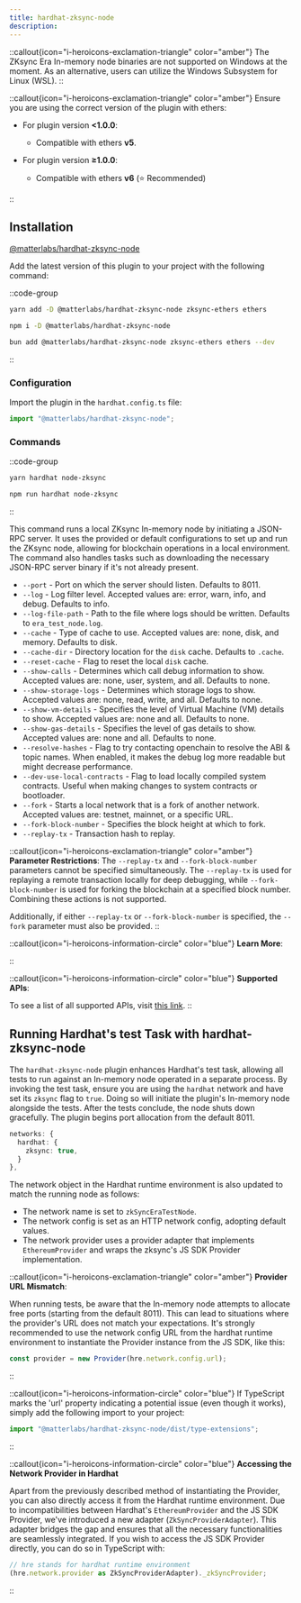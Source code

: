 ```yaml
---
title: hardhat-zksync-node
description:
---
```

<!-- TODO: update link -->
<!-- This plugin is used to provide a convenient way to run ZKsync Era [In-memory node](../../test-and-debug/era-test-node.md) locally using hardhat. -->

::callout{icon="i-heroicons-exclamation-triangle" color="amber"}
The ZKsync Era In-memory node binaries are not supported on Windows at the moment.
As an alternative, users can utilize the Windows Subsystem for Linux (WSL).
::

::callout{icon="i-heroicons-exclamation-triangle" color="amber"}
Ensure you are using the correct version of the plugin with ethers:

- For plugin version **<1.0.0**:

  - Compatible with ethers **v5**.

- For plugin version **≥1.0.0**:
  - Compatible with ethers **v6** (⭐ Recommended)

::

## Installation

[@matterlabs/hardhat-zksync-node](https://www.npmjs.com/package/@matterlabs/hardhat-zksync-node)

Add the latest version of this plugin to your project with the following command:

::code-group

```bash [yarn]
yarn add -D @matterlabs/hardhat-zksync-node zksync-ethers ethers
```

```bash [npm]
npm i -D @matterlabs/hardhat-zksync-node
```

```bash [bun]
bun add @matterlabs/hardhat-zksync-node zksync-ethers ethers --dev
```

::

### Configuration

Import the plugin in the `hardhat.config.ts` file:

```javascript
import "@matterlabs/hardhat-zksync-node";
```

### Commands

::code-group

```sh [yarn]
yarn hardhat node-zksync
```

```sh [npm]
npm run hardhat node-zksync
```

::

This command runs a local ZKsync In-memory node by initiating a JSON-RPC server.
It uses the provided or default configurations to set up and run the ZKsync node, allowing for blockchain operations in a local environment.
The command also handles tasks such as downloading the necessary JSON-RPC server binary if it's not already present.

- `--port` - Port on which the server should listen. Defaults to 8011.
- `--log` - Log filter level. Accepted values are: error, warn, info, and debug. Defaults to info.
- `--log-file-path` - Path to the file where logs should be written. Defaults to `era_test_node.log`.
- `--cache` - Type of cache to use. Accepted values are: none, disk, and memory. Defaults to disk.
- `--cache-dir` - Directory location for the `disk` cache. Defaults to `.cache`.
- `--reset-cache` - Flag to reset the local `disk` cache.
- `--show-calls` - Determines which call debug information to show. Accepted values are: none, user, system, and all. Defaults to none.
- `--show-storage-logs` - Determines which storage logs to show. Accepted values are: none, read, write, and all. Defaults to none.
- `--show-vm-details` - Specifies the level of Virtual Machine (VM) details to show. Accepted values are: none and all. Defaults to none.
- `--show-gas-details` - Specifies the level of gas details to show. Accepted values are: none and all. Defaults to none.
- `--resolve-hashes` - Flag to try contacting openchain to resolve the ABI & topic names.
  When enabled, it makes the debug log more readable but might decrease performance.
- `--dev-use-local-contracts` - Flag to load locally compiled system contracts. Useful when making changes to system contracts or bootloader.
- `--fork` - Starts a local network that is a fork of another network. Accepted values are: testnet, mainnet, or a specific URL.
- `--fork-block-number` - Specifies the block height at which to fork.
- `--replay-tx` - Transaction hash to replay.

::callout{icon="i-heroicons-exclamation-triangle" color="amber"}
**Parameter Restrictions**:
The `--replay-tx` and `--fork-block-number` parameters cannot be specified simultaneously.
The `--replay-tx` is used for replaying a remote transaction locally for deep debugging,
while `--fork-block-number` is used for forking the blockchain at a specified block number.
Combining these actions is not supported.

Additionally, if either `--replay-tx` or `--fork-block-number` is specified, the `--fork` parameter must also be provided.
::

::callout{icon="i-heroicons-information-circle" color="blue"}
**Learn More**:
<!-- TODO: update link -->
<!-- If you wish to learn more about replaying transactions or forking,
check out the [In-memory node documentation](../../test-and-debug//era-test-node.md). -->
::

::callout{icon="i-heroicons-information-circle" color="blue"}
**Supported APIs**:

To see a list of all supported APIs, visit [this link](%%zk_git_repo_era-test-node%%/blob/main/SUPPORTED_APIS.md).
::

## Running Hardhat's test Task with hardhat-zksync-node

The `hardhat-zksync-node` plugin enhances Hardhat's test task, allowing all tests to run against an In-memory node operated in a separate process.
By invoking the test task, ensure you are using the `hardhat` network and have set its `zksync` flag to `true`.
Doing so will initiate the plugin's In-memory node alongside the tests. After the tests conclude, the node shuts down gracefully.
The plugin begins port allocation from the default 8011.

```ts
networks: {
  hardhat: {
    zksync: true,
  }
},
```

The network object in the Hardhat runtime environment is also updated to match the running node as follows:

- The network name is set to `zkSyncEraTestNode`.
- The network config is set as an HTTP network config, adopting default values.
- The network provider uses a provider adapter that implements `EthereumProvider` and wraps the zksync's JS SDK Provider implementation.

::callout{icon="i-heroicons-exclamation-triangle" color="amber"}
**Provider URL Mismatch**:

When running tests, be aware that the In-memory node attempts to allocate free ports (starting from the default 8011).
This can lead to situations where the provider's URL does not match your expectations.
It's strongly recommended to use the network config URL from the hardhat runtime environment
to instantiate the Provider instance from the JS SDK, like this:

```typescript
const provider = new Provider(hre.network.config.url);
```

::

::callout{icon="i-heroicons-information-circle" color="blue"}
If TypeScript marks the 'url' property indicating a potential issue (even though it works), simply add the following import to your project:

```typescript
import "@matterlabs/hardhat-zksync-node/dist/type-extensions";
```

::

::callout{icon="i-heroicons-information-circle" color="blue"}
**Accessing the Network Provider in Hardhat**

Apart from the previously described method of instantiating the Provider, you can also directly access it from the Hardhat runtime environment.
Due to incompatibilities between Hardhat's `EthereumProvider` and the JS SDK Provider, we've introduced a new adapter (`ZkSyncProviderAdapter`).
This adapter bridges the gap and ensures that all the necessary functionalities are seamlessly integrated.
If you wish to access the JS SDK Provider directly, you can do so in TypeScript with:

```typescript
// hre stands for hardhat runtime environment
(hre.network.provider as ZkSyncProviderAdapter)._zkSyncProvider;
```

::
